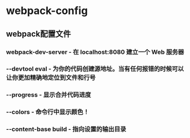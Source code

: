 # webpack-config
## webpack配置文件

### webpack-dev-server - 在 localhost:8080 建立一个 Web 服务器
### --devtool eval - 为你的代码创建源地址。当有任何报错的时候可以让你更加精确地定位到文件和行号
### --progress - 显示合并代码进度
### --colors - 命令行中显示颜色！
### --content-base build - 指向设置的输出目录